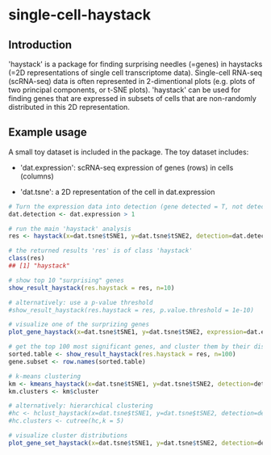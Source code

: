 # single-cell-haystack

## Introduction
'haystack' is a package for finding surprising needles (=genes) in haystacks (=2D representations of single cell transcriptome data). Single-cell RNA-seq (scRNA-seq) data is often represented in 2-dimentional plots (e.g. plots of two principal components, or t-SNE plots). 'haystack' can be used for finding genes that are expressed in subsets of cells that are non-randomly distributed in this 2D representation.

## Example usage

A small toy dataset is included in the package. The toy dataset includes:

- 'dat.expression': scRNA-seq expression of genes (rows) in cells (columns)

- 'dat.tsne':       a 2D representation of the cell in dat.expression

``` r
# Turn the expression data into detection (gene detected = T, not detected = F)
dat.detection <- dat.expression > 1

# run the main 'haystack' analysis
res <- haystack(x=dat.tsne$tSNE1, y=dat.tsne$tSNE2, detection=dat.detection)

# the returned results 'res' is of class 'haystack'
class(res)
## [1] "haystack"

# show top 10 "surprising" genes
show_result_haystack(res.haystack = res, n=10)

# alternatively: use a p-value threshold
#show_result_haystack(res.haystack = res, p.value.threshold = 1e-10)

# visualize one of the surprizing genes
plot_gene_haystack(x=dat.tsne$tSNE1, y=dat.tsne$tSNE2, expression=dat.expression, gene=gene, detection = detection, high.resolution = T)

# get the top 100 most significant genes, and cluster them by their distribution pattern in the 2D plot
sorted.table <- show_result_haystack(res.haystack = res, n=100)
gene.subset <- row.names(sorted.table)

# k-means clustering
km <- kmeans_haystack(x=dat.tsne$tSNE1, y=dat.tsne$tSNE2, detection=detection, genes=gene.subset, k=5)
km.clusters <- km$cluster

# alternatively: hierarchical clustering
#hc <- hclust_haystack(x=dat.tsne$tSNE1, y=dat.tsne$tSNE2, detection=detection, genes=gene.subset)
#hc.clusters <- cutree(hc,k = 5)

# visualize cluster distributions
plot_gene_set_haystack(x=dat.tsne$tSNE1, y=dat.tsne$tSNE2, detection=detection, genes=names(km.clusters[km.clusters==1]))


```

